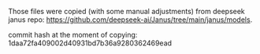 Those files were copied (with some manual adjustments) from deepseek janus repo: https://github.com/deepseek-ai/Janus/tree/main/janus/models.

commit hash at the moment of copying: 1daa72fa409002d40931bd7b36a9280362469ead
